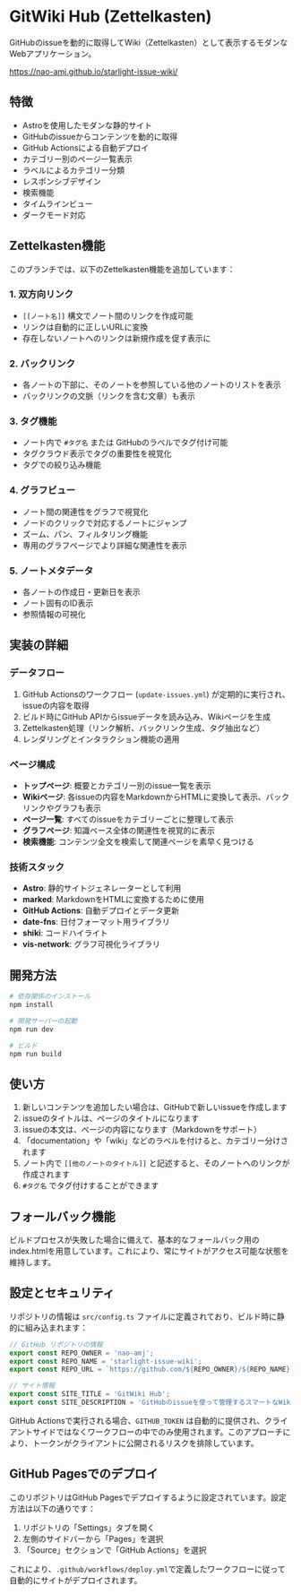 # GitWiki Hub (Zettelkasten)

GitHubのissueを動的に取得してWiki（Zettelkasten）として表示するモダンなWebアプリケーション。

https://nao-amj.github.io/starlight-issue-wiki/

## 特徴

- Astroを使用したモダンな静的サイト
- GitHubのissueからコンテンツを動的に取得
- GitHub Actionsによる自動デプロイ
- カテゴリー別のページ一覧表示
- ラベルによるカテゴリー分類
- レスポンシブデザイン
- 検索機能
- タイムラインビュー
- ダークモード対応

## Zettelkasten機能

このブランチでは、以下のZettelkasten機能を追加しています：

### 1. 双方向リンク
- `[[ノート名]]` 構文でノート間のリンクを作成可能
- リンクは自動的に正しいURLに変換
- 存在しないノートへのリンクは新規作成を促す表示に

### 2. バックリンク
- 各ノートの下部に、そのノートを参照している他のノートのリストを表示
- バックリンクの文脈（リンクを含む文章）も表示

### 3. タグ機能
- ノート内で `#タグ名` または GitHubのラベルでタグ付け可能
- タグクラウド表示でタグの重要性を視覚化
- タグでの絞り込み機能

### 4. グラフビュー
- ノート間の関連性をグラフで視覚化
- ノードのクリックで対応するノートにジャンプ
- ズーム、パン、フィルタリング機能
- 専用のグラフページでより詳細な関連性を表示

### 5. ノートメタデータ
- 各ノートの作成日・更新日を表示
- ノート固有のID表示
- 参照情報の可視化

## 実装の詳細

### データフロー

1. GitHub Actionsのワークフロー (`update-issues.yml`) が定期的に実行され、issueの内容を取得
2. ビルド時にGitHub APIからissueデータを読み込み、Wikiページを生成
3. Zettelkasten処理（リンク解析、バックリンク生成、タグ抽出など）
4. レンダリングとインタラクション機能の適用

### ページ構成

- **トップページ**: 概要とカテゴリー別のissue一覧を表示
- **Wikiページ**: 各issueの内容をMarkdownからHTMLに変換して表示、バックリンクやグラフも表示
- **ページ一覧**: すべてのissueをカテゴリーごとに整理して表示
- **グラフページ**: 知識ベース全体の関連性を視覚的に表示
- **検索機能**: コンテンツ全文を検索して関連ページを素早く見つける

### 技術スタック

- **Astro**: 静的サイトジェネレーターとして利用
- **marked**: MarkdownをHTMLに変換するために使用
- **GitHub Actions**: 自動デプロイとデータ更新
- **date-fns**: 日付フォーマット用ライブラリ
- **shiki**: コードハイライト
- **vis-network**: グラフ可視化ライブラリ

## 開発方法

```bash
# 依存関係のインストール
npm install

# 開発サーバーの起動
npm run dev

# ビルド
npm run build
```

## 使い方

1. 新しいコンテンツを追加したい場合は、GitHubで新しいissueを作成します
2. issueのタイトルは、ページのタイトルになります
3. issueの本文は、ページの内容になります（Markdownをサポート）
4. 「documentation」や「wiki」などのラベルを付けると、カテゴリー分けされます
5. ノート内で `[[他のノートのタイトル]]` と記述すると、そのノートへのリンクが作成されます
6. `#タグ名` でタグ付けすることができます

## フォールバック機能

ビルドプロセスが失敗した場合に備えて、基本的なフォールバック用のindex.htmlを用意しています。これにより、常にサイトがアクセス可能な状態を維持します。

## 設定とセキュリティ

リポジトリの情報は `src/config.ts` ファイルに定義されており、ビルド時に静的に組み込まれます：

```typescript
// GitHub リポジトリの情報
export const REPO_OWNER = 'nao-amj';
export const REPO_NAME = 'starlight-issue-wiki';
export const REPO_URL = `https://github.com/${REPO_OWNER}/${REPO_NAME}`;

// サイト情報
export const SITE_TITLE = 'GitWiki Hub';
export const SITE_DESCRIPTION = 'GitHubのissueを使って管理するスマートなWikiプラットフォーム';
```

GitHub Actionsで実行される場合、`GITHUB_TOKEN` は自動的に提供され、クライアントサイドではなくワークフローの中でのみ使用されます。このアプローチにより、トークンがクライアントに公開されるリスクを排除しています。

## GitHub Pagesでのデプロイ

このリポジトリはGitHub Pagesでデプロイするように設定されています。設定方法は以下の通りです：

1. リポジトリの「Settings」タブを開く
2. 左側のサイドバーから「Pages」を選択
3. 「Source」セクションで「GitHub Actions」を選択

これにより、`.github/workflows/deploy.yml`で定義したワークフローに従って自動的にサイトがデプロイされます。
